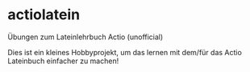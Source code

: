 actiolatein
===========

Übungen zum Lateinlehrbuch Actio (unofficial)

Dies ist ein kleines Hobbyprojekt, um das lernen mit dem/für das Actio Lateinbuch einfacher zu machen!
